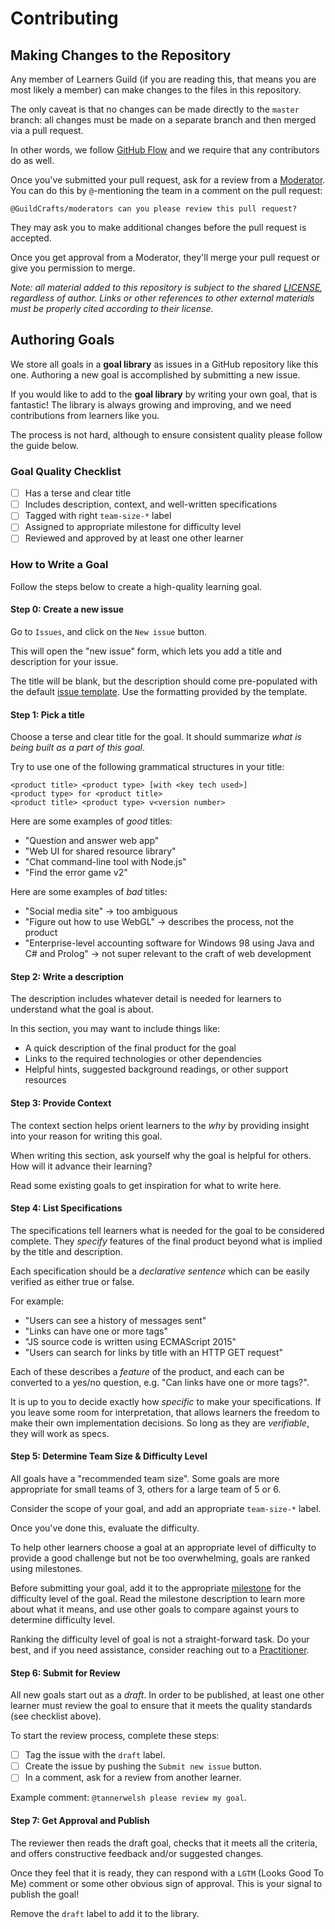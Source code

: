 # Contributing

## Making Changes to the Repository

Any member of Learners Guild (if you are reading this, that means you are most likely a member) can make changes to the files in this repository.

The only caveat is that no changes can be made directly to the `master` branch: all changes must be made on a separate branch and then merged via a pull request.

In other words, we follow [GitHub Flow][gh-flow-guide] and we require that any contributors do as well.

Once you've submitted your pull request, ask for a review from a [Moderator][team-moderators]. You can do this by `@`-mentioning the team in a comment on the pull request:

```
@GuildCrafts/moderators can you please review this pull request?
```

They may ask you to make additional changes before the pull request is accepted.

Once you get approval from a Moderator, they'll merge your pull request or give you permission to merge.

_Note: all material added to this repository is subject to the shared [LICENSE](license), regardless of author. Links or other references to other external materials must be properly cited according to their license._

## Authoring Goals

We store all goals in a **goal library** as issues in a GitHub repository like this one. Authoring a new goal is accomplished by submitting a new issue.

If you would like to add to the **goal library** by writing your own goal, that is fantastic! The library is always growing and improving, and we need contributions from learners like you.

The process is not hard, although to ensure consistent quality please follow the guide below.

### Goal Quality Checklist

- [ ] Has a terse and clear title
- [ ] Includes description, context, and well-written specifications
- [ ] Tagged with right `team-size-*` label
- [ ] Assigned to appropriate milestone for difficulty level
- [ ] Reviewed and approved by at least one other learner

### How to Write a Goal

Follow the steps below to create a high-quality learning goal.

#### Step 0: Create a new issue

Go to `Issues`, and click on the `New issue` button.

This will open the "new issue" form, which lets you add a title and description for your issue.

The title will be blank, but the description should come pre-populated with the default [issue template][issue-template]. Use the formatting provided by the template.

#### Step 1: Pick a title

Choose a terse and clear title for the goal. It should summarize _what is being built as a part of this goal_.

Try to use one of the following grammatical structures in your title:

```
<product title> <product type> [with <key tech used>]
<product type> for <product title>
<product title> <product type> v<version number>
```

Here are some examples of _good_ titles:

- "Question and answer web app"
- "Web UI for shared resource library"
- "Chat command-line tool with Node.js"
- "Find the error game v2"

Here are some examples of _bad_ titles:

- "Social media site" -> too ambiguous
- "Figure out how to use WebGL" -> describes the process, not the product
- "Enterprise-level accounting software for Windows 98 using Java and C# and Prolog" -> not super relevant to the craft of web development

#### Step 2: Write a description

The description includes whatever detail is needed for learners to understand what the goal is about.

In this section, you may want to include things like:

- A quick description of the final product for the goal
- Links to the required technologies or other dependencies
- Helpful hints, suggested background readings, or other support resources

#### Step 3: Provide Context

The context section helps orient learners to the _why_ by providing insight into your reason for writing this goal.

When writing this section, ask yourself why the goal is helpful for others. How will it advance their learning?

Read some existing goals to get inspiration for what to write here.

#### Step 4: List Specifications

The specifications tell learners what is needed for the goal to be considered complete. They _specify_ features of the final product beyond what is implied by the title and description.

Each specification should be a _declarative sentence_ which can be easily verified as either true or false.

For example:

- "Users can see a history of messages sent"
- "Links can have one or more tags"
- "JS source code is written using ECMAScript 2015"
- "Users can search for links by title with an HTTP GET request"

Each of these describes a _feature_ of the product, and each can be converted to a yes/no question, e.g. "Can links have one or more tags?".

It is up to you to decide exactly how _specific_ to make your specifications. If you leave some room for interpretation, that allows learners the freedom to make their own implementation decisions. So long as they are _verifiable_, they will work as specs.

#### Step 5: Determine Team Size & Difficulty Level

All goals have a "recommended team size". Some goals are more appropriate for small teams of 3, others for a large team of 5 or 6.

Consider the scope of your goal, and add an appropriate `team-size-*` label.

Once you've done this, evaluate the difficulty.

To help other learners choose a goal at an appropriate level of difficulty to provide a good challenge but not be too overwhelming, goals are ranked using milestones.

Before submitting your goal, add it to the appropriate [milestone][milestones] for the difficulty level of the goal. Read the milestone description to learn more about what it means, and use other goals to compare against yours to determine difficulty level.

Ranking the difficulty level of goal is not a straight-forward task. Do your best, and if you need assistance, consider reaching out to a [Practitioner][team-practitioners].

#### Step 6: Submit for Review

All new goals start out as a _draft_. In order to be published, at least one other learner must review the goal to ensure that it meets the quality standards (see checklist above).

To start the review process, complete these steps:

- [ ] Tag the issue with the `draft` label.
- [ ] Create the issue by pushing the `Submit new issue` button.
- [ ] In a comment, ask for a review from another learner.

Example comment: `@tannerwelsh please review my goal`.

#### Step 7: Get Approval and Publish

The reviewer then reads the draft goal, checks that it meets all the criteria, and offers constructive feedback and/or suggested changes.

Once they feel that it is ready, they can respond with a `LGTM` (Looks Good To Me) comment or some other obvious sign of approval. This is your signal to publish the goal!

Remove the `draft` label to add it to the library.

[issue-template]: ./.github/ISSUE_TEMPLATE.md
[gh-flow-guide]: https://guides.github.com/introduction/flow/
[team-practitioners]: https://github.com/orgs/GuildCrafts/teams/practitioners
[team-moderators]: https://github.com/orgs/GuildCrafts/teams/moderators
[license]: ./LICENSE
[milestones]: https://github.com/GuildCrafts/web-development-js/milestones
